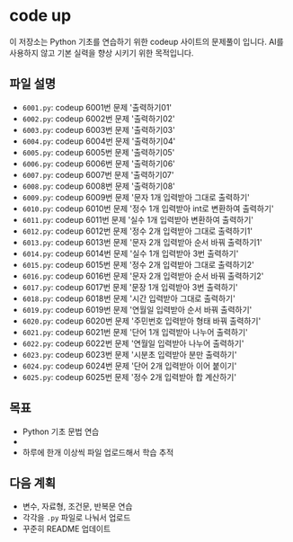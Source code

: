 # code up 

이 저장소는 Python 기초를 연습하기 위한 codeup 사이트의 문제풀이 입니다.
AI를 사용하지 않고 기본 실력을 향상 시키기 위한 목적입니다.

## 파일 설명
- `6001.py`: codeup 6001번 문제 '출력하기01'
- `6002.py`: codeup 6002번 문제 '출력하기02'
- `6003.py`: codeup 6003번 문제 '출력하기03'
- `6004.py`: codeup 6004번 문제 '출력하기04'
- `6005.py`: codeup 6005번 문제 '출력하기05'
- `6006.py`: codeup 6006번 문제 '출력하기06'
- `6007.py`: codeup 6007번 문제 '출력하기07'
- `6008.py`: codeup 6008번 문제 '출력하기08'
- `6009.py`: codeup 6009번 문제 '문자 1개 입력받아 그대로 출력하기'
- `6010.py`: codeup 6010번 문제 '정수 1개 입력받아 int로 변환하여 출력하기'
- `6011.py`: codeup 6011번 문제 '실수 1개 입력받아 변환하여 출력하기'
- `6012.py`: codeup 6012번 문제 '정수 2개 입력받아 그대로 출력하기1'
- `6013.py`: codeup 6013번 문제 '문자 2개 입력받아 순서 바꿔 출력하기1'
- `6014.py`: codeup 6014번 문제 '실수 1개 입력받아 3번 출력하기'
- `6015.py`: codeup 6015번 문제 '정수 2개 입력받아 그대로 출력하기2'
- `6016.py`: codeup 6016번 문제 '문자 2개 입력받아 순서 바꿔 출력하기2'
- `6017.py`: codeup 6017번 문제 '문장 1개 입력받아 3번 출력하기'
- `6018.py`: codeup 6018번 문제 '시간 입력받아 그대로 출력하기'
- `6019.py`: codeup 6019번 문제 '연월일 입력받아 순서 바꿔 출력하기'
- `6020.py`: codeup 6020번 문제 '주민번호 입력받아 형태 바꿔 출력하기'
- `6021.py`: codeup 6021번 문제 '단어 1개 입력받아 나누어 출력하기'
- `6022.py`: codeup 6022번 문제 '연월일 입력받아 나누어 출력하기'
- `6023.py`: codeup 6023번 문제 '시분초 입력받아 분만 출력하기'
- `6024.py`: codeup 6024번 문제 '단어 2개 입력받아 이어 붙이기'
- `6025.py`: codeup 6025번 문제 '정수 2개 입력받아 합 계산하기'



## 목표
- Python 기초 문법 연습
- 
- 하루에 한개 이상씩 파일 업로드해서 학습 추적

## 다음 계획
- 변수, 자료형, 조건문, 반복문 연습
- 각각을 `.py` 파일로 나눠서 업로드
- 꾸준히 README 업데이트